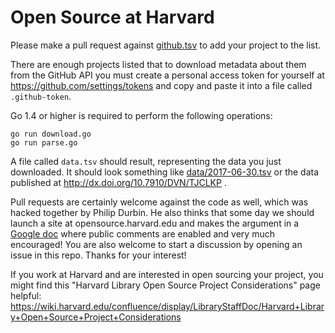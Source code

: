# Open Source at Harvard

Please make a pull request against [github.tsv](github.tsv) to add your project to the list.

There are enough projects listed that to download metadata about them from the GitHub API you must create a personal access token for yourself at https://github.com/settings/tokens and copy and paste it into a file called `.github-token`.

Go 1.4 or higher is required to perform the following operations:

    go run download.go
    go run parse.go

A file called `data.tsv` should result, representing the data you just downloaded. It should look something like [data/2017-06-30.tsv](data/2017-06-30.tsv) or the data published at http://dx.doi.org/10.7910/DVN/TJCLKP .

Pull requests are certainly welcome against the code as well, which was hacked together by Philip Durbin. He also thinks that some day we should launch a site at opensource.harvard.edu and makes the argument in a [Google doc][] where public comments are enabled and very much encouraged! You are also welcome to start a discussion by opening an issue in this repo. Thanks for your interest!

If you work at Harvard and are interested in open sourcing your project, you might find this "Harvard Library Open Source Project Considerations" page helpful: https://wiki.harvard.edu/confluence/display/LibraryStaffDoc/Harvard+Library+Open+Source+Project+Considerations

[Google doc]: https://docs.google.com/document/d/1CSWV9VxHfJj_ahArNYTsCAG0D8OtSfZhrCwpNiIKWQw/edit?usp=sharing
